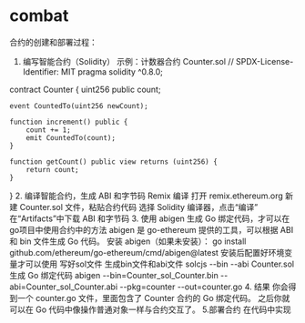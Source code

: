 # combat
合约的创建和部署过程：
1. 编写智能合约（Solidity）
示例：计数器合约 Counter.sol
// SPDX-License-Identifier: MIT
pragma solidity ^0.8.0;

contract Counter {
    uint256 public count;

    event CountedTo(uint256 newCount);

    function increment() public {
        count += 1;
        emit CountedTo(count);
    }

    function getCount() public view returns (uint256) {
        return count;
    }
}
2. 编译智能合约，生成 ABI 和字节码
Remix 编译
打开 remix.ethereum.org
新建 Counter.sol 文件，粘贴合约代码
选择 Solidity 编译器，点击“编译”
在“Artifacts”中下载 ABI 和字节码
3. 使用 abigen 生成 Go 绑定代码，才可以在go项目中使用合约中的方法
abigen 是 go-ethereum 提供的工具，可以根据 ABI 和 bin 文件生成 Go 代码。
安装 abigen（如果未安装）：
go install github.com/ethereum/go-ethereum/cmd/abigen@latest
安装后配置好环境变量才可以使用
写好sol文件
生成bin文件和abi文件
solcjs --bin --abi Counter.sol
生成 Go 绑定代码
abigen --bin=Counter_sol_Counter.bin --abi=Counter_sol_Counter.abi --pkg=counter --out=counter.go
4. 结果
你会得到一个 counter.go 文件，里面包含了 Counter 合约的 Go 绑定代码。
之后你就可以在 Go 代码中像操作普通对象一样与合约交互了。
5.部署合约
在代码中实现
